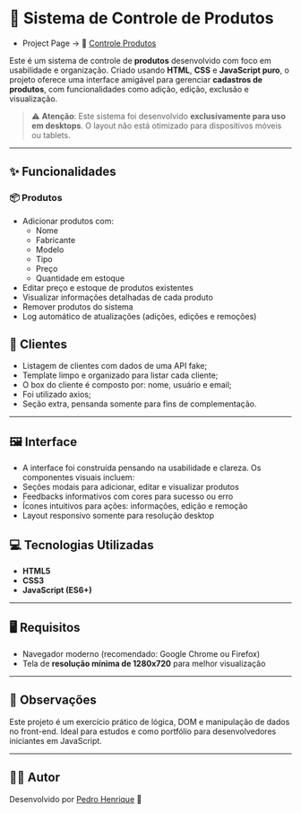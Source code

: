 # 🧾 Sistema de Controle de Produtos

- Project Page -> 🔗 [Controle Produtos](https://eupedrobarbosa03.github.io/controle-produtos/)

Este é um sistema de controle de **produtos** desenvolvido com foco em usabilidade e organização. Criado usando **HTML**, **CSS** e **JavaScript puro**, o projeto oferece uma interface amigável para gerenciar **cadastros de produtos**, com funcionalidades como adição, edição, exclusão e visualização.

> ⚠️ **Atenção**: Este sistema foi desenvolvido **exclusivamente para uso em desktops**. O layout não está otimizado para dispositivos móveis ou tablets.

---

## ✨ Funcionalidades

### 📦 Produtos
- Adicionar produtos com:
  - Nome
  - Fabricante
  - Modelo
  - Tipo
  - Preço
  - Quantidade em estoque
- Editar preço e estoque de produtos existentes
- Visualizar informações detalhadas de cada produto
- Remover produtos do sistema
- Log automático de atualizações (adições, edições e remoções)

## 🔎 Clientes
- Listagem de clientes com dados de uma API fake;
- Template limpo e organizado para listar cada cliente;
- O box do cliente é composto por: nome, usuário e email;
- Foi utilizado axios;
- Seção extra, pensanda somente para fins de complementação. 

---

## 🖼️ Interface
- A interface foi construída pensando na usabilidade e clareza. Os componentes visuais incluem:
- Seções modais para adicionar, editar e visualizar produtos
- Feedbacks informativos com cores para sucesso ou erro
- Ícones intuitivos para ações: informações, edição e remoção
- Layout responsivo somente para resolução desktop


## 💻 Tecnologias Utilizadas
- **HTML5**
- **CSS3**
- **JavaScript (ES6+)**
---

## 🖥️ Requisitos
- Navegador moderno (recomendado: Google Chrome ou Firefox)
- Tela de **resolução mínima de 1280x720** para melhor visualização

---

## 📌 Observações
Este projeto é um exercício prático de lógica, DOM e manipulação de dados no front-end. Ideal para estudos e como portfólio para desenvolvedores iniciantes em JavaScript.

---

## 👨‍💻 Autor
Desenvolvido por [Pedro Henrique](https://github.com/eupedrobarbosa03) 🚀
